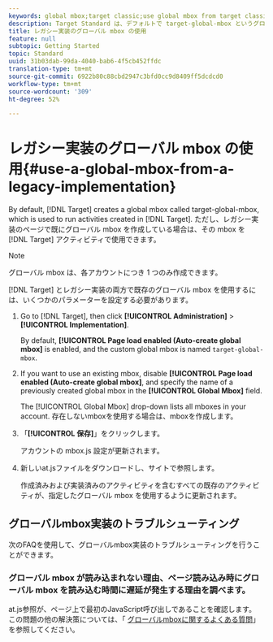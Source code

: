 ```yaml
---
keywords: global mbox;target classic;use global mbox from target classic
description: Target Standard は、デフォルトで target-global-mbox というグローバル mbox を作成します。この mbox は、Target Standard で作成されるアクティビティの実行に使用されます。ただし、レガシー実装のページで既にグローバル mbox を作成している場合は、その mbox を Target Standard アクティビティで使用できます。
title: レガシー実装のグローバル mbox の使用
feature: null
subtopic: Getting Started
topic: Standard
uuid: 31b03dab-99da-4040-bab6-4f5cb452ffdc
translation-type: tm+mt
source-git-commit: 6922b80c88cbd2947c3bfd0cc9d8409ff5dcdcd0
workflow-type: tm+mt
source-wordcount: '309'
ht-degree: 52%

---
```



# レガシー実装のグローバル mbox の使用{#use-a-global-mbox-from-a-legacy-implementation}

By default, [!DNL Target] creates a global mbox called target-global-mbox, which is used to run activities created in [!DNL Target]. ただし、レガシー実装のページで既にグローバル mbox を作成している場合は、その mbox を [!DNL Target] アクティビティで使用できます。

>[!NOTE]
>
>グローバル mbox は、各アカウントにつき 1 つのみ作成できます。

[!DNL Target] とレガシー実装の両方で既存のグローバル mbox を使用するには、いくつかのパラメーターを設定する必要があります。

1. Go to [!DNL Target], then click **[!UICONTROL Administration]** > **[!UICONTROL Implementation]**.

   By default, **[!UICONTROL Page load enabled (Auto-create global mbox]** is enabled, and the custom global mbox is named `target-global-mbox`.

1. If you want to use an existing mbox, disable **[!UICONTROL Page load enabled (Auto-create global mbox]**, and specify the name of a previously created global mbox in the **[!UICONTROL Global Mbox]** field.

   The [!UICONTROL Global Mbox] drop-down lists all mboxes in your account. 存在しないmboxを使用する場合は、mboxを作成します。

1. 「**[!UICONTROL 保存]**」をクリックします。

   アカウントの mbox.js 設定が更新されます。

1. 新しいat.jsファイルをダウンロードし、サイトで参照します。

   作成済みおよび実装済みのアクティビティを含むすべての既存のアクティビティが、指定したグローバル mbox を使用するように更新されます。

## グローバルmbox実装のトラブルシューティング

次のFAQを使用して、グローバルmbox実装のトラブルシューティングを行うことができます。

### グローバル mbox が読み込まれない理由、ページ読み込み時にグローバル mbox を読み込む時間に遅延が発生する理由を調べます。

at.js参照が、ページ上で最初のJavaScript呼び出しであることを確認します。 この問題の他の解決策については、「 [グローバルmboxに関するよくある質問](/help/c-implementing-target/c-implementing-target-for-client-side-web/c-target-atjs-faq/global-mbox-frequently-asked-questions.md)」を参照してください。
